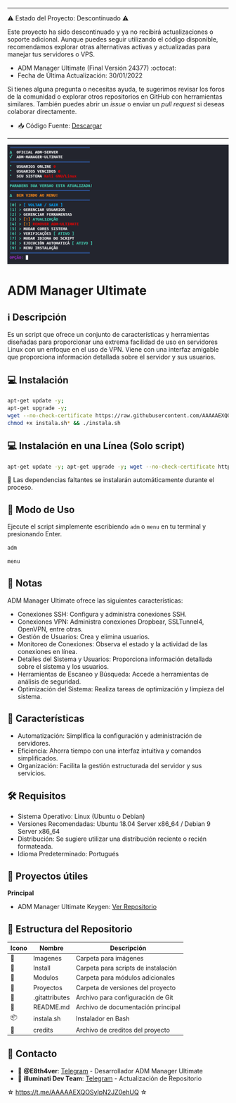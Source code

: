 ﻿----

⚠️ Estado del Proyecto: Descontinuado ⚠️

Este proyecto ha sido descontinuado y ya no recibirá actualizaciones o soporte adicional. Aunque puedes seguir utilizando el código disponible, recomendamos explorar otras alternativas activas y actualizadas para manejar tus servidores o VPS.

* ADM Manager Ultimate (Final Versión 24377) :octocat:
* Fecha de Última Actualización: 30/01/2022

Si tienes alguna pregunta o necesitas ayuda, te sugerimos revisar los foros de la comunidad o explorar otros repositorios en GitHub con herramientas similares. También puedes abrir un *issue* o enviar un *pull request* si deseas colaborar directamente.

* :inbox_tray: Código Fuente: [Descargar](https://raw.githubusercontent.com/AAAAAEXQOSyIpN2JZ0ehUQ/ADM-MANAGER-ALPHA/master/Install/Source-Code-ADM-Manager.zip)

----

![logo](https://github.com/AAAAAEXQOSyIpN2JZ0ehUQ/ADM-MANAGER-ALPHA/blob/main/Imagenes/ADM_MANAGER_ULTIMATE.png)

# ADM Manager Ultimate

## :information_source: Descripción
Es un script que ofrece un conjunto de características y herramientas diseñadas para 
proporcionar una extrema facilidad de uso en servidores Linux con un enfoque en el uso de 
VPN. Viene con una interfaz amigable que proporciona información detallada sobre el servidor y 
sus usuarios.

## :computer: Instalación
```bash
apt-get update -y; 
apt-get upgrade -y; 
wget --no-check-certificate https://raw.githubusercontent.com/AAAAAEXQOSyIpN2JZ0ehUQ/ADM-MANAGER-ALPHA/main/instala.sh; 
chmod +x instala.sh* && ./instala.sh
```

## :computer: Instalación en una Línea (Solo script)
```bash
apt-get update -y; apt-get upgrade -y; wget --no-check-certificate https://raw.githubusercontent.com/AAAAAEXQOSyIpN2JZ0ehUQ/ADM-MANAGER-ALPHA/main/instala.sh; chmod +x instala.sh* && ./instala.sh
```

:memo: Las dependencias faltantes se instalarán automáticamente durante el proceso.

## :rocket: Modo de Uso

Ejecute el script simplemente escribiendo `adm` o `menu` en tu terminal y presionando Enter.

```bash
adm
```
```bash
menu
```

## :bookmark_tabs: Notas
ADM Manager Ultimate ofrece las siguientes características:

- Conexiones SSH: Configura y administra conexiones SSH.
- Conexiones VPN: Administra conexiones Dropbear, SSLTunnel4, OpenVPN, entre otras.
- Gestión de Usuarios: Crea y elimina usuarios.
- Monitoreo de Conexiones: Observa el estado y la actividad de las conexiones en línea.
- Detalles del Sistema y Usuarios: Proporciona información detallada sobre el sistema y los usuarios.
- Herramientas de Escaneo y Búsqueda: Accede a herramientas de análisis de seguridad.
- Optimización del Sistema: Realiza tareas de optimización y limpieza del sistema.

## :star2: Características 

- Automatización: Simplifica la configuración y administración de servidores.
- Eficiencia: Ahorra tiempo con una interfaz intuitiva y comandos simplificados.
- Organización: Facilita la gestión estructurada del servidor y sus servicios.

## :hammer_and_wrench: Requisitos 

- Sistema Operativo: Linux (Ubuntu o Debian)
- Versiones Recomendadas: Ubuntu 18.04 Server x86_64 / Debian 9 Server x86_64
- Distribución: Se sugiere utilizar una distribución reciente o recién formateada.
- Idioma Predeterminado: Portugués

## :file_folder: Proyectos útiles 

**Principal**

- ADM Manager Ultimate Keygen: [Ver Repositorio](https://github.com/AAAAAEXQOSyIpN2JZ0ehUQ/ADM-MANAGER-ALPHA/tree/master/Install/Generador)

## :open_file_folder: Estructura del Repositorio

| Icono            | Nombre         | Descripción                               |
|------------------|----------------|-------------------------------------------|
| :file_folder:    | Imagenes       | Carpeta para imágenes                     |
| :file_folder:    | Install        | Carpeta para scripts de instalación       |
| :file_folder:    | Modulos        | Carpeta para módulos adicionales          |
| :file_folder:    | Proyectos      | Carpeta de versiones del proyecto         |
| :page_facing_up: | .gitattributes | Archivo para configuración de Git         |
| :book:           | README.md      | Archivo de documentación principal        |
| :package:        | instala.sh     | Instalador en Bash                        |
| :page_facing_up: | credits        | Archivo de creditos del proyecto          |

## :email: Contacto 
* :busts_in_silhouette: **@E8th4ver**: [Telegram](https://t.me/E8th4ver) - Desarrollador  ADM Manager Ultimate
* :busts_in_silhouette: **illuminati Dev Team**: [Telegram](https://t.me/AAAAAEXQOSyIpN2JZ0ehUQ) - Actualización de Repositorio

☆ https://t.me/AAAAAEXQOSyIpN2JZ0ehUQ ☆
